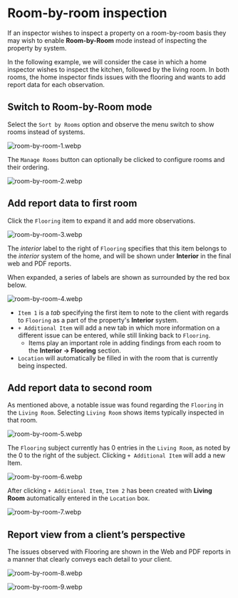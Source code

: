 # Room-by-room inspection

If an inspector wishes to inspect a property on a room-by-room basis they may wish to enable **Room-by-Room** mode instead of inspecting the property by system.

In the following example, we will consider the case in which a home inspector wishes to inspect the kitchen, followed by the living room. In both rooms, the home inspector finds issues with the flooring and wants to add report data for each observation.

## Switch to Room-by-Room mode

Select the `Sort by Rooms` option and observe the menu switch to show rooms instead of systems.

![room-by-room-1.webp](./img/room-by-room-1.webp)

The `Manage Rooms` button can optionally be clicked to configure rooms and their ordering.

![room-by-room-2.webp](./img/room-by-room-2.webp)

## Add report data to first room

Click the `Flooring` item to expand it and add more observations.

![room-by-room-3.webp](./img/room-by-room-3.webp)

The *interior* label to the right of `Flooring` specifies that this item belongs to the *interior* system of the home, and will be shown under **Interior** in the final web and PDF reports.

When expanded, a series of labels are shown as surrounded by the red box below.

![room-by-room-4.webp](./img/room-by-room-4.webp)

- `Item 1` is a *tab* specifying the first item to note to the client with regards to `Flooring` as a part of the property's **Interior** system.
- `+ Additional Item` will add a new tab in which more information on a different issue can be entered, while still linking back to `Flooring`.
    - Items play an important role in adding findings from each room to the **Interior -> Flooring** section.
- `Location` will automatically be filled in with the room that is currently being inspected.

## Add report data to second room

As mentioned above, a notable issue was found regarding the `Flooring` in the `Living Room`. Selecting `Living Room` shows items typically inspected in that room.

![room-by-room-5.webp](./img/room-by-room-5.webp)

The `Flooring` subject currently has 0 entries in the `Living Room`, as noted by the 0 to the right of the subject. Clicking `+ Additional Item` will add a new Item.

![room-by-room-6.webp](./img/room-by-room-6.webp)

After clicking `+ Additional Item`, `Item 2` has been created with **Living Room** automatically entered in the `Location` box.

![room-by-room-7.webp](./img/room-by-room-7.webp)

## Report view from a client’s perspective

The issues observed with Flooring are shown in the Web and PDF reports in a manner that clearly conveys each detail to your client.

![room-by-room-8.webp](./img/room-by-room-8.webp)

![room-by-room-9.webp](./img/room-by-room-9.webp)